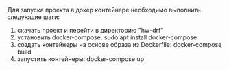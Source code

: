 Для запуска проекта в докер контейнере необходимо выполнить следующие шаги:

1. скачать проект и перейти в директорию "hw-drf"
2. установить docker-compose: sudo apt  install docker-compose
3. создать контейнеры на основе образа из Dockerfile: docker-compose build
4. запустить контейнеры: docker-compose up

